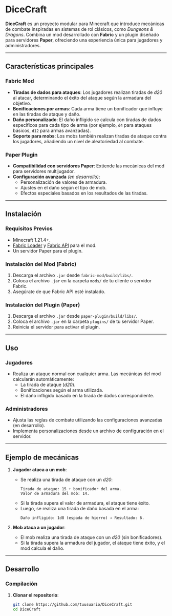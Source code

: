 # DiceCraft

**DiceCraft** es un proyecto modular para Minecraft que introduce mecánicas de combate inspiradas en sistemas de rol clásicos, como *Dungeons & Dragons*. Combina un mod desarrollado con **Fabric** y un plugin diseñado para servidores **Paper**, ofreciendo una experiencia única para jugadores y administradores.

---

## Características principales

### **Fabric Mod**
- **Tiradas de dados para ataques**: Los jugadores realizan tiradas de *d20* al atacar, determinando el éxito del ataque según la armadura del objetivo.
- **Bonificaciones por armas**: Cada arma tiene un bonificador que influye en las tiradas de ataque y daño.
- **Daño personalizado**: El daño infligido se calcula con tiradas de dados específicos para cada tipo de arma (por ejemplo, `d4` para ataques básicos, `d12` para armas avanzadas).
- **Soporte para mobs**: Los mobs también realizan tiradas de ataque contra los jugadores, añadiendo un nivel de aleatoriedad al combate.

### **Paper Plugin**
- **Compatibilidad con servidores Paper**: Extiende las mecánicas del mod para servidores multijugador.
- **Configuración avanzada** *(en desarrollo)*:
    - Personalización de valores de armadura.
    - Ajustes en el daño según el tipo de mob.
    - Efectos especiales basados en los resultados de las tiradas.

---

## Instalación

### **Requisitos Previos**
- Minecraft 1.21.4+.
- [Fabric Loader](https://fabricmc.net/use) y [Fabric API](https://modrinth.com/mod/fabric-api) para el mod.
- Un servidor Paper para el plugin.

### **Instalación del Mod (Fabric)**
1. Descarga el archivo `.jar` desde `fabric-mod/build/libs/`.
2. Coloca el archivo `.jar` en la carpeta `mods/` de tu cliente o servidor Fabric.
3. Asegúrate de que Fabric API esté instalado.

### **Instalación del Plugin (Paper)**
1. Descarga el archivo `.jar` desde `paper-plugin/build/libs/`.
2. Coloca el archivo `.jar` en la carpeta `plugins/` de tu servidor Paper.
3. Reinicia el servidor para activar el plugin.

---

## Uso

### **Jugadores**
- Realiza un ataque normal con cualquier arma. Las mecánicas del mod calcularán automáticamente:
    - La tirada de ataque (*d20*).
    - Bonificaciones según el arma utilizada.
    - El daño infligido basado en la tirada de dados correspondiente.

### **Administradores**
- Ajusta las reglas de combate utilizando las configuraciones avanzadas (en desarrollo).
- Implementa personalizaciones desde un archivo de configuración en el servidor.

---

## Ejemplo de mecánicas

1. **Jugador ataca a un mob**:
    - Se realiza una tirada de ataque con un *d20*:
      ```
      Tirada de ataque: 15 + bonificador del arma.
      Valor de armadura del mob: 14.
      ```
    - Si la tirada supera el valor de armadura, el ataque tiene éxito.
    - Luego, se realiza una tirada de daño basada en el arma:
      ```
      Daño infligido: 1d8 (espada de hierro) → Resultado: 6.
      ```

2. **Mob ataca a un jugador**:
    - El mob realiza una tirada de ataque con un *d20* (sin bonificadores).
    - Si la tirada supera la armadura del jugador, el ataque tiene éxito, y el mod calcula el daño.

---

## Desarrollo

### **Compilación**
1. **Clonar el repositorio**:
   ```bash
   git clone https://github.com/tuusuario/DiceCraft.git
   cd DiceCraft

